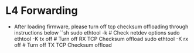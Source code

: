 # L4 Forwarding
- After loading firmware, please turn off tcp checksum offloading through instructions below
``sh
sudo ethtool -k <netdev>         # Check netdev options
sudo ethtool -K <netdev> tx off  # Turn off RX TCP Checksum offload
sudo ethtool -K <netdev> rx off  # Turn off TX TCP Checksum offload
```
